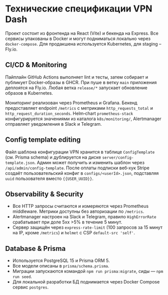 # Технические спецификации VPN Dash

Проект состоит из фронтенда на React (Vite) и бекенда на Express. Все сервисы упакованы в Docker и могут подниматься локально через `docker-compose`. Для продакшена используется Kubernetes, для staging – Fly.io.

## CI/CD & Monitoring

Пайплайн GitHub Actions выполняет lint и тесты, затем собирает и публикует Docker‑образы в GHCR. При пуше в ветку `main` приложения деплоятся на Fly.io. Любая ветка `release/*` запускает обновление образов в Kubernetes.

Мониторинг реализован через Prometheus и Grafana. Бекенд предоставляет endpoint `/metrics` c метриками `http_requests_total` и `http_request_duration_seconds`. Helm‑chart `prometheus-stack` конфигурируется значениями из каталога `k8s/monitoring/`, Alertmanager отправляет уведомления в Slack и Telegram.

## Config template editing

Файл шаблона конфигурации VPN хранится в таблице `ConfigTemplate` (см. Prisma schema) и дублируется на диске `server/config-template.json`. Админ может получить и изменить шаблон через `/api/admin/config-template`. После оплаты подписки веб‑хук Stripe создаёт пользовательский конфиг в `configs/<userId>.json`, подставляя `uuid` пользователя вместо `{{USER_UUID}}`.

## Observability & Security
- Все HTTP запросы считаются и измеряются через Prometheus middleware. Метрики доступны без авторизации по `/metrics`.
- Alertmanager настроен на Slack и Telegram, правило `HighErrorRate` срабатывает при доле 5xx >5% в течение 5 минут.
- Сервер защищён через `express-rate-limit` (100 запросов за 15 минут на IP, кроме `/metrics`) и `helmet` с CSP `default-src 'self'`.

## Database & Prisma
- Используется PostgreSQL 15 и Prisma ORM 5.
- Все модели описаны в `prisma/schema.prisma`.
- Миграции запускаются командой `npm run prisma:migrate`, сиды — `npm run seed`.
- Для локальной разработки БД поднимается через Docker Compose сервис `postgres`.

